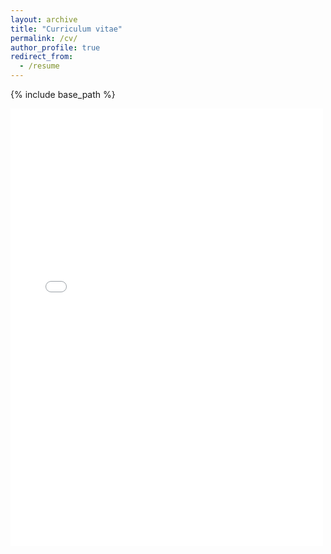 ```yaml
---
layout: archive
title: "Curriculum vitae"
permalink: /cv/
author_profile: true
redirect_from:
  - /resume
---
```


{% include base_path %}

<embed src="{{ site.baseurl }}/files/CV_Loukas.pdf" width="500" height="700" type='application/pdf'>
